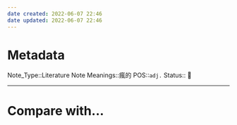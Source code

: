 ```yaml
---
date created: 2022-06-07 22:46
date updated: 2022-06-07 22:46
---
```


# Metadata

Note_Type::Literature Note
Meanings::瘋的
POS::`adj.`
Status:: 👶

---

# Compare with...

